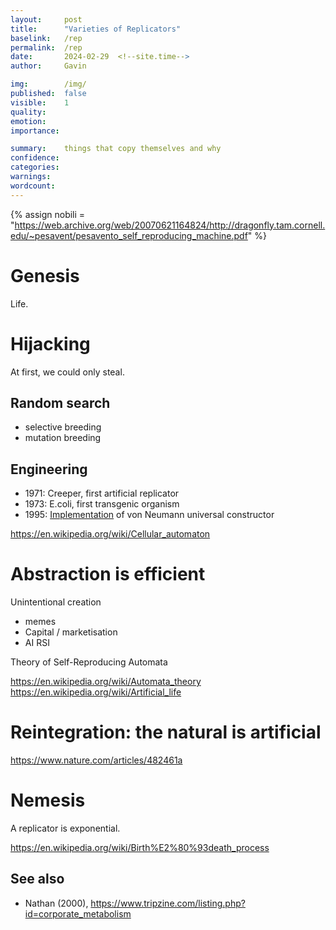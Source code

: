 ```yaml
---
layout:     post
title:      "Varieties of Replicators"
baselink:   /rep
permalink:  /rep
date:       2024-02-29  <!--site.time-->
author:     Gavin

img:        /img/
published:  false
visible:    1
quality:    
emotion:    
importance: 

summary:    things that copy themselves and why
confidence: 
categories: 
warnings:   
wordcount:      
---
```


{%  assign nobili = "https://web.archive.org/web/20070621164824/http://dragonfly.tam.cornell.edu/~pesavent/pesavento_self_reproducing_machine.pdf" %}


# Genesis

Life.


# Hijacking

At first, we could only steal.


## Random search

- selective breeding
- mutation breeding


## Engineering

- 1971: Creeper, first artificial replicator
- 1973: E.coli, first transgenic organism
- 1995: <a href="{{nobili}}">Implementation</a> of von Neumann universal constructor

https://en.wikipedia.org/wiki/Cellular_automaton


# Abstraction is efficient

Unintentional creation

- memes
- Capital / marketisation
- AI 
    RSI

Theory of Self-Reproducing Automata

https://en.wikipedia.org/wiki/Automata_theory
https://en.wikipedia.org/wiki/Artificial_life


# Reintegration: the natural is artificial

https://www.nature.com/articles/482461a


# Nemesis

A replicator is exponential.

https://en.wikipedia.org/wiki/Birth%E2%80%93death_process



## See also

* Nathan (2000), https://www.tripzine.com/listing.php?id=corporate_metabolism